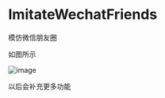 # ImitateWechatFriends
模仿微信朋友圈

如图所示

![image](https://github.com/AndrewLJJ/ImitateWechatFriends/tree/master/Image/WechatIMG3.jpeg)

以后会补充更多功能
